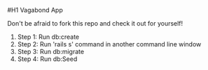 #H1 Vagabond App

Don't be afraid to fork this repo and check it out for yourself!

1. Step 1: Run db:create
2. Step 2: Run 'rails s' command in another command line window
3. Step 3: Run db:migrate
4. Step 4: Run db:Seed
